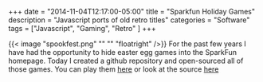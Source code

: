 +++
date = "2014-11-04T12:17:00-05:00"
title = "Sparkfun Holiday Games"
description = "Javascript ports of old retro titles"
categories = "Software"
tags = ["Javascript", "Gaming", "Retro" ]
+++

{{< image "spookfest.png" "" "" "floatright" />}}
For the past few years I have had the opportunity to hide easter egg games into the SparkFun homepage. Today I created a github repository and open-sourced all of those games. You can play them [here](http://sparkfun.github.io/Dino_Eggs/) or look at the source [here](https://github.com/sparkfun/Dino_Eggs)

<br style="clear:both"/>
